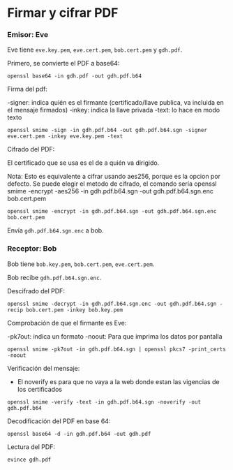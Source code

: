 # Firmar y cifrar PDF

### Emisor: Eve

Eve tiene `eve.key.pem`, `eve.cert.pem`, `bob.cert.pem` y `gdh.pdf`.

Primero, se convierte el PDF a base64:

`openssl base64 -in gdh.pdf -out gdh.pdf.b64`

Firma del pdf:

-signer: indica quién es el firmante (certificado/llave publica, va incluida en el mensaje firmados)
-inkey: indica la llave privada
-text: lo hace en modo texto

`openssl smime -sign -in gdh.pdf.b64 -out gdh.pdf.b64.sgn -signer eve.cert.pem -inkey eve.key.pem -text`

Cifrado del PDF:

El certificado que se usa es el de a quién va dirigido.

Nota: Esto es equivalente a cifrar usando aes256, porque es la opcion por defecto. Se puede elegir el metodo de cifrado, el comando sería openssl smime -encrypt -aes256 -in gdh.pdf.b64.sgn -out gdh.pdf.b64.sgn.enc bob.cert.pem


`openssl smime -encrypt -in gdh.pdf.b64.sgn -out gdh.pdf.b64.sgn.enc bob.cert.pem`

Envía `gdh.pdf.b64.sgn.enc` a bob.

### Receptor: Bob

Bob tiene `bob.key.pem`, `bob.cert.pem`, `eve.cert.pem`.

Bob recibe `gdh.pdf.b64.sgn.enc`.

Descifrado del PDF:

`openssl smime -decrypt -in gdh.pdf.b64.sgn.enc -out gdh.pdf.b64.sgn -recip bob.cert.pem -inkey bob.key.pem`

Comprobación de que el firmante es Eve:

-pk7out: indica un formato
-noout: Para que imprima los datos por pantalla

`openssl smime -pk7out -in gdh.pdf.b64.sgn | openssl pkcs7 -print_certs -noout`

Verificación del mensaje:

- El noverify es para que no vaya a la web donde estan las vigencias de los certificados


`openssl smime -verify -text -in gdh.pdf.b64.sgn -noverify -out gdh.pdf.b64`

Decodificación del PDF en base 64:

`openssl base64 -d -in gdh.pdf.b64 -out gdh.pdf`

Lectura del PDF:

`evince gdh.pdf`